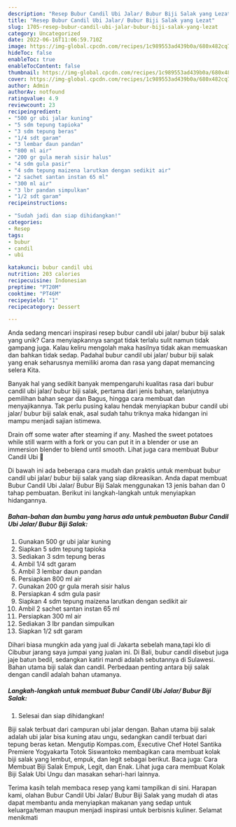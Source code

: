 ```yaml
---
description: "Resep Bubur Candil Ubi Jalar/ Bubur Biji Salak yang Lezat"
title: "Resep Bubur Candil Ubi Jalar/ Bubur Biji Salak yang Lezat"
slug: 1705-resep-bubur-candil-ubi-jalar-bubur-biji-salak-yang-lezat
category: Uncategorized
date: 2022-06-16T11:06:59.710Z
image: https://img-global.cpcdn.com/recipes/1c989553ad439b0a/680x482cq70/bubur-candil-ubi-jalar-bubur-biji-salak-foto-resep-utama.jpg
hideToc: false
enableToc: true
enableTocContent: false
thumbnail: https://img-global.cpcdn.com/recipes/1c989553ad439b0a/680x482cq70/bubur-candil-ubi-jalar-bubur-biji-salak-foto-resep-utama.jpg
cover: https://img-global.cpcdn.com/recipes/1c989553ad439b0a/680x482cq70/bubur-candil-ubi-jalar-bubur-biji-salak-foto-resep-utama.jpg
author: Admin
authorAv: notfound
ratingvalue: 4.9
reviewcount: 23
recipeingredient:
- "500 gr ubi jalar kuning"
- "5 sdm tepung tapioka"
- "3 sdm tepung beras"
- "1/4 sdt garam"
- "3 lembar daun pandan"
- "800 ml air"
- "200 gr gula merah sisir halus"
- "4 sdm gula pasir"
- "4 sdm tepung maizena larutkan dengan sedikit air"
- "2 sachet santan instan 65 ml"
- "300 ml air"
- "3 lbr pandan simpulkan"
- "1/2 sdt garam"
recipeinstructions:

- "Sudah jadi dan siap dihidangkan!"
categories:
- Resep
tags:
- bubur
- candil
- ubi

katakunci: bubur candil ubi 
nutrition: 203 calories
recipecuisine: Indonesian
preptime: "PT20M"
cooktime: "PT46M"
recipeyield: "1"
recipecategory: Dessert

---
```





Anda sedang mencari inspirasi resep bubur candil ubi jalar/ bubur biji salak yang unik? Cara menyiapkannya sangat tidak terlalu sulit namun tidak gampang juga. Kalau keliru mengolah maka hasilnya tidak akan memuaskan dan bahkan tidak sedap. Padahal bubur candil ubi jalar/ bubur biji salak yang enak seharusnya memiliki aroma dan rasa yang dapat memancing selera Kita.





Banyak hal yang sedikit banyak mempengaruhi kualitas rasa dari bubur candil ubi jalar/ bubur biji salak, pertama dari jenis bahan, selanjutnya pemilihan bahan segar dan Bagus, hingga cara membuat dan menyajikannya. Tak perlu pusing kalau hendak menyiapkan bubur candil ubi jalar/ bubur biji salak enak,      asal sudah tahu triknya maka hidangan ini mampu menjadi sajian istimewa.














Drain off some water after steaming if any. Mashed the sweet potatoes while still warm with a fork or you can put it in a blender or use an immersion blender to blend until smooth. Lihat juga cara membuat Bubur Candil Ubi 🥣






Di bawah ini ada beberapa cara mudah dan praktis untuk membuat bubur candil ubi jalar/ bubur biji salak yang siap dikreasikan. Anda dapat membuat Bubur Candil Ubi Jalar/ Bubur Biji Salak menggunakan 13 jenis bahan dan 0 tahap pembuatan. Berikut ini langkah-langkah untuk menyiapkan hidangannya.

<!--inarticleads1-->

##### Bahan-bahan dan bumbu yang harus ada untuk pembuatan Bubur Candil Ubi Jalar/ Bubur Biji Salak:

1. Gunakan 500 gr ubi jalar kuning
1. Siapkan 5 sdm tepung tapioka
1. Sediakan 3 sdm tepung beras
1. Ambil 1/4 sdt garam
1. Ambil 3 lembar daun pandan
1. Persiapkan 800 ml air
1. Gunakan 200 gr gula merah sisir halus
1. Persiapkan 4 sdm gula pasir
1. Siapkan 4 sdm tepung maizena larutkan dengan sedikit air
1. Ambil 2 sachet santan instan 65 ml
1. Persiapkan 300 ml air
1. Sediakan 3 lbr pandan simpulkan
1. Siapkan 1/2 sdt garam


Dihari biasa mungkin ada yang jual di Jakarta sebelah mana,tapi klo di Cibubur jarang saya jumpai yang jualan ini. Di Bali, bubur candil disebut juga jaje batun bedil, sedangkan katiri mandi adalah sebutannya di Sulawesi. Bahan utama biji salak dan candil. Perbedaan penting antara biji salak dengan candil adalah bahan utamanya. 

<!--inarticleads2-->

##### Langkah-langkah untuk membuat Bubur Candil Ubi Jalar/ Bubur Biji Salak:


1. Selesai dan siap dihidangkan!

Biji salak terbuat dari campuran ubi jalar dengan. Bahan utama biji salak adalah ubi jalar bisa kuning atau ungu, sedangkan candil terbuat dari tepung beras ketan. Mengutip Kompas.com, Executive Chef Hotel Santika Premiere Yogyakarta Totok Siswantoko membagikan cara membuat kolak biji salak yang lembut, empuk, dan legit sebagai berikut. Baca juga: Cara Membuat Biji Salak Empuk, Legit, dan Enak. Lihat juga cara membuat Kolak Biji Salak Ubi Ungu dan masakan sehari-hari lainnya. 

Terima kasih telah membaca resep yang kami tampilkan di sini. Harapan kami, olahan Bubur Candil Ubi Jalar/ Bubur Biji Salak yang mudah di atas dapat membantu anda menyiapkan makanan yang sedap untuk keluarga/teman maupun menjadi inspirasi untuk berbisnis kuliner. Selamat menikmati
